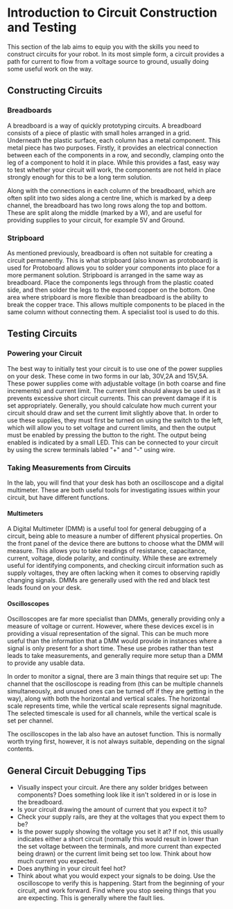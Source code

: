 # Introduction to Circuit Construction and Testing
This section of the lab aims to equip you with the skills you need to construct circuits for your robot. In its most simple form, a circuit provides a path for current to flow from a voltage source to ground, usually doing some useful work on the way.

## Constructing Circuits
### Breadboards
A breadboard is a way of quickly prototyping circuits. A breadboard consists of a piece of plastic with small holes arranged in a grid. 
Underneath the plastic surface, each column has a metal component. This metal piece has two purposes. Firstly, it provides an electrical connection between each of the components in a row, and secondly, clamping onto the leg of a component to hold it in place.
While this provides a fast, easy way to test whether your circuit will work, the components are not held in place strongly enough 
for this to be a long term solution.

Along with the connections in each column of the breadboard, which are often split into two sides along a centre line, which is marked by a deep channel,
the breadboard has two long rows along the top and bottom. These are split along the middle (marked by a W), and are useful for providing
supplies to your circuit, for example 5V and Ground.

### Stripboard
As mentioned previously, breadboard is often not suitable for creating a circuit permanently. This is what stripboard (also known as protoboard) is used for
Protoboard allows you to solder your components into place for a more permanent solution. Stripboard is arranged in the same way as breadboard. Place the components legs through from the plastic coated side,
and then solder the legs to the exposed copper on the bottom. One area where stripboard is more flexible than breadboard is the ability to break the copper trace.
This allows multiple components to be placed in the same column without connecting them. A specialist tool is used to do this.

## Testing Circuits
### Powering your Circuit
The best way to initially test your circuit is to use one of the power supplies on your desk. These come in two forms in our lab, 30V,2A and 15V,5A. These power supplies come with adjustable voltage (in both coarse and fine increments) and 
current limit. The current limit should always be used as it prevents excessive short circuit currents. This can prevent damage if it is set appropriately. Generally, you should calculate how much current your circuit should draw and 
set the current limit slightly above that. In order to use these supplies, they must first be turned on using the switch to the left, which will allow you to set voltage
and current limits, and then the output must be enabled by pressing the button to the right. The output being enabled is indicated by a small LED. This can be connected to your circuit by using the screw terminals labled "+" and "-" using wire.

### Taking Measurements from Circuits
In the lab, you will find that your desk has both an oscilloscope and a digital multimeter. 
These are both useful tools for investigating issues within your circuit, but have different functions.
#### Multimeters
A Digital Multimeter (DMM) is a useful tool for general debugging of a circuit, being able to measure a number of different physical properties. On the front panel of the device
there are buttons to choose what the DMM will measure. This allows you to take readings of resistance, capacitance, current, voltage, diode polarity, and continuity.
While these are extremely useful for identifying components, and checking circuit information such as supply voltages, they are often lacking 
when it comes to observing rapidly changing signals. DMMs are generally used with the red and black test leads found on your desk.

#### Oscilloscopes
Oscilloscopes are far more specialist than DMMs, generally providing only a measure of voltage or current. 
However, where these devices excel is in providing a visual representation of the signal. This can be much more useful than the information
that a DMM would provide in instances where a signal is only present for a short time. These use probes rather than test leads to take measurements, and generally require 
more setup than a DMM to provide any usable data. 

In order to monitor a signal, there are 3 main things that require set up: The channel that the oscilloscope is reading from (this can be multiple channels simultaneously,
and unused ones can be turned off if they are getting in the way), along with both the horizontal and vertical scales. The horizontal scale represents time, while the vertical scale represents signal magnitude.
The selected timescale is used for all channels, while the vertical scale is set per channel.

The oscilloscopes in the lab also have an autoset function. This is normally worth trying first, however, it is not always suitable, depending on the signal contents.

## General Circuit Debugging Tips
- Visually inspect your circuit. Are there any solder bridges between components? Does something look like it isn't soldered in or is lose in the breadboard.
- Is your circuit drawing the amount of current that you expect it to?
- Check your supply rails, are they at the voltages that you expect them to be?
- Is the power supply showing the voltage you set it at? If not, this usually indicates either a short circuit (normally this would result in lower than the set voltage between the terminals, and more current than expected being drawn) or 
the current limit being set too low. Think about how much current you expected.
- Does anything in your circuit feel hot?
- Think about what you would expect your signals to be doing. Use the oscilloscope to verify this is happening. Start from the beginning of your circuit, and work forward.
Find where you stop seeing things that you are expecting. This is generally where the fault lies.
